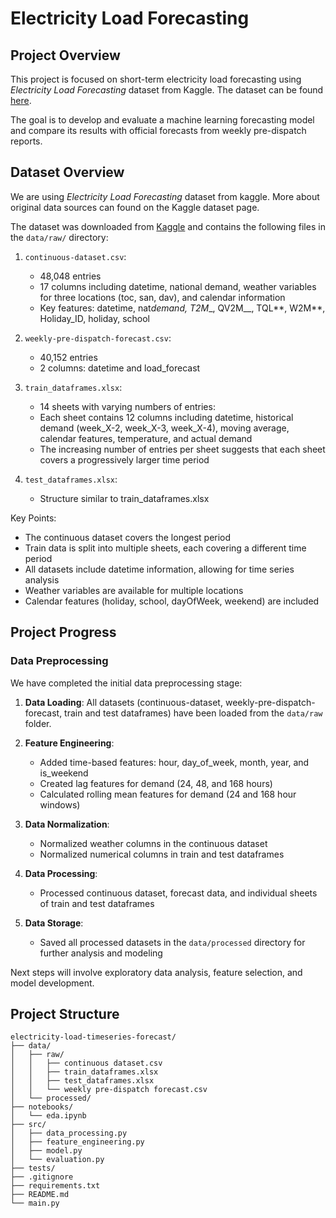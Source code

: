 # Electricity Load Forecasting

## Project Overview

This project is focused on short-term electricity load forecasting using _Electricity Load Forecasting_ dataset from Kaggle. The dataset can be found [here](https://www.kaggle.com/datasets/shenba/time-series-datasets/data).

The goal is to develop and evaluate a machine learning forecasting model and compare its results with official forecasts from weekly pre-dispatch reports.

## Dataset Overview

We are using _Electricity Load Forecasting_ dataset from kaggle. More about original data sources can found on the Kaggle dataset page.

The dataset was downloaded from [Kaggle](https://www.kaggle.com/datasets/saurabhshahane/electricity-load-forecasting/data) and contains the following files in the `data/raw/` directory:

1. `continuous-dataset.csv`:

   - 48,048 entries
   - 17 columns including datetime, national demand, weather variables for three locations (toc, san, dav), and calendar information
   - Key features: datetime, nat*demand, T2M*\_, QV2M\_\_, TQL*\*, W2M*\*, Holiday_ID, holiday, school

2. `weekly-pre-dispatch-forecast.csv`:

   - 40,152 entries
   - 2 columns: datetime and load_forecast

3. `train_dataframes.xlsx`:

   - 14 sheets with varying numbers of entries:
   - Each sheet contains 12 columns including datetime, historical demand (week_X-2, week_X-3, week_X-4), moving average, calendar features, temperature, and actual demand
   - The increasing number of entries per sheet suggests that each sheet covers a progressively larger time period

4. `test_dataframes.xlsx`:
   - Structure similar to train_dataframes.xlsx

Key Points:

- The continuous dataset covers the longest period
- Train data is split into multiple sheets, each covering a different time period
- All datasets include datetime information, allowing for time series analysis
- Weather variables are available for multiple locations
- Calendar features (holiday, school, dayOfWeek, weekend) are included

## Project Progress

### Data Preprocessing

We have completed the initial data preprocessing stage:

1. **Data Loading**: All datasets (continuous-dataset, weekly-pre-dispatch-forecast, train and test dataframes) have been loaded from the `data/raw` folder.

2. **Feature Engineering**:

   - Added time-based features: hour, day_of_week, month, year, and is_weekend
   - Created lag features for demand (24, 48, and 168 hours)
   - Calculated rolling mean features for demand (24 and 168 hour windows)

3. **Data Normalization**:

   - Normalized weather columns in the continuous dataset
   - Normalized numerical columns in train and test dataframes

4. **Data Processing**:

   - Processed continuous dataset, forecast data, and individual sheets of train and test dataframes

5. **Data Storage**:
   - Saved all processed datasets in the `data/processed` directory for further analysis and modeling

Next steps will involve exploratory data analysis, feature selection, and model development.

## Project Structure

```
electricity-load-timeseries-forecast/
├── data/
│   ├── raw/
│   │   ├── continuous dataset.csv
│   │   ├── train_dataframes.xlsx
│   │   ├── test_dataframes.xlsx
│   │   └── weekly pre-dispatch forecast.csv
│   └── processed/
├── notebooks/
│   └── eda.ipynb
├── src/
│   ├── data_processing.py
│   ├── feature_engineering.py
│   ├── model.py
│   └── evaluation.py
├── tests/
├── .gitignore
├── requirements.txt
├── README.md
└── main.py
```
